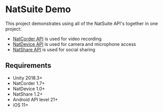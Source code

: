 # NatSuite Demo
This project demonstrates using all of the NatSuite API's together in one project:
- [NatCorder API](https://assetstore.unity.com/packages/tools/integration/natcorder-video-recording-api-102645) is used for video recording
- [NatDevice API](https://assetstore.unity.com/packages/tools/integration/natdevice-media-device-api-162053) is used for camera and microphone access
- [NatShare API](https://assetstore.unity.com/packages/tools/integration/natshare-mobile-sharing-api-117705) is used for social sharing

## Requirements
- Unity 2018.3+
- NatCorder 1.7+
- NatDevice 1.0+
- NatShare 1.2+
- Android API level 21+
- iOS 11+